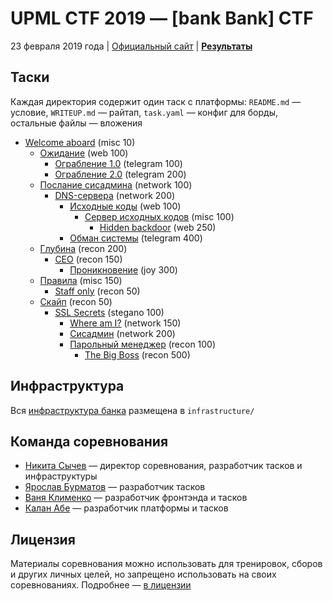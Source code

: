 # UPML CTF 2019 — [bank Bank] CTF

23 февраля 2019 года | [Официальный сайт](https://ctf.upml.tech/2019/) | **[Результаты](SCOREBOARD.md)**

## Таски

Каждая директория содержит один таск с платформы: `README.md` — условие, `WRITEUP.md` — райтап, `task.yaml` — конфиг для борды, остальные файлы — вложения

* [Welcome aboard](tasks/start/) (misc 10)
    * [Ожидание](tasks/wait/) (web 100)
        * [Ограбление 1.0](tasks/grab1/) (telegram 100)
        * [Ограбление 2.0](tasks/grab2/) (telegram 200)
    * [Послание сисадмина](tasks/admin/) (network 100)
        * [DNS-сервера](tasks/dns/) (network 200)
            * [Исходные коды](tasks/code/) (web 100)
                * [Сервер исходных кодов](tasks/codeserver/) (misc 100)
                    * [Hidden backdoor](tasks/backdoor/) (web 250)
            * [Обман системы](tasks/corpflag/) (telegram 400)
    * [Глубина](tasks/inbox/) (recon 200)
        * [CEO](tasks/ceo/) (recon 150)
            * [Проникновение](tasks/naive/) (joy 300)
    * [Правила](tasks/tos/) (misc 150)
        * [Staff only](tasks/insider/) (recon 50)
    * [Скайп](tasks/skype/) (recon 50)
        * [SSL Secrets](tasks/ssl/) (stegano 100)
            * [Where am I?](tasks/newbie/) (network 150)
            * [Сисадмин](tasks/wallpaper/) (network 200)
            * [Парольный менеджер](tasks/mail20/) (recon 100)
                * [The Big Boss](tasks/theboss/) (recon 500)

## Инфраструктура

Вся [инфраструктура банка](infrastructure/) размещена в `infrastructure/`

## Команда соревнования

* [Никита Сычев](https://github.com/nsychev) — директор соревнования, разработчик тасков и инфраструктуры
* [Ярослав Бурматов](https://github.com/javach) — разработчик тасков
* [Ваня Клименко](https://github.com/vanyaklimenko) — разработчик фронтэнда и тасков
* [Калан Абе](https://github.com/kalan) — разработчик платформы и тасков

## Лицензия

Материалы соревнования можно использовать для тренировок, сборов и других личных целей, но запрещено использовать на своих соревнованиях. Подробнее — [в лицензии](LICENSE)
